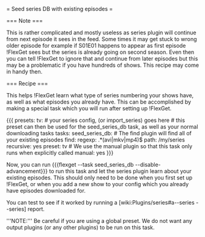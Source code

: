 = Seed series DB with existing episodes =

=== Note ===

This is rather complicated and mostly useless as series plugin will continue from next episode it sees in the feed. Some times it may get stuck to wrong older episode for example if S01E01 happens to appear as first episode !FlexGet sees but the series is already going on second season. Even then you can tell !FlexGet to ignore that and continue from later episodes but this may be a problematic if you have hundreds of shows. This recipe may come in handy then.


=== Recipe ===

This helps !FlexGet learn what type of series numbering your shows have, as well as what episodes you already have. This can be accomplished by making a special task which you will run after setting up !FlexGet.

{{{
presets:
  tv:
    # your series config, (or import_series) goes here
    # this preset can then be used for the seed_series_db task, as well as your normal downloading tasks
tasks:
  seed_series_db:
    # The find plugin will find all of your existing episodes
    find:
      regexp: .*(avi|mkv|mp4)$
      path: /my/series
      recursive: yes
    preset: tv
    # We use the manual plugin so that this task only runs when explicitly called
    manual: yes
}}}

Now, you can run {{{flexget --task seed_series_db --disable-advancement}}} to run this task and let the series plugin learn about your existing episodes. This should only need to be done when you first set up !FlexGet, or when you add a new show to your config which you already have episodes downloaded for.

You can test to see if it worked by running a [wiki:Plugins/series#a--series --series] report.

'''NOTE:''' Be careful if you are using a global preset. We do not want any output plugins (or any other plugins) to be run on this task.